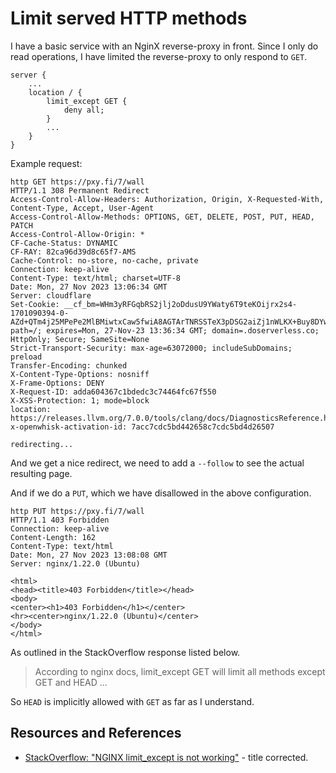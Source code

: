 # Limit served HTTP methods

I have a basic service with an NginX reverse-proxy in front. Since I only do read operations, I have limited the reverse-proxy to only respond to `GET`.

```text
server {
    ...
    location / {
        limit_except GET {
            deny all;
        }
        ...
    }
}
```

Example request:

```shell
http GET https://pxy.fi/7/wall
HTTP/1.1 308 Permanent Redirect
Access-Control-Allow-Headers: Authorization, Origin, X-Requested-With, Content-Type, Accept, User-Agent
Access-Control-Allow-Methods: OPTIONS, GET, DELETE, POST, PUT, HEAD, PATCH
Access-Control-Allow-Origin: *
CF-Cache-Status: DYNAMIC
CF-RAY: 82ca96d39d8c65f7-AMS
Cache-Control: no-store, no-cache, private
Connection: keep-alive
Content-Type: text/html; charset=UTF-8
Date: Mon, 27 Nov 2023 13:06:34 GMT
Server: cloudflare
Set-Cookie: __cf_bm=WHm3yRFGqbRS2jlj2oDdusU9YWaty6T9teKOijrx2s4-1701090394-0-AZd+QTm4j25MPePe2MlBMiwtxCaw5fwiA8AGTArTNRSSTeX3pDSG2aiZj1nWLKX+Buy8DYw2B0/DW07B8ThkMEI=; path=/; expires=Mon, 27-Nov-23 13:36:34 GMT; domain=.doserverless.co; HttpOnly; Secure; SameSite=None
Strict-Transport-Security: max-age=63072000; includeSubDomains; preload
Transfer-Encoding: chunked
X-Content-Type-Options: nosniff
X-Frame-Options: DENY
X-Request-ID: adda604367c1bdedc3c74464fc67f550
X-XSS-Protection: 1; mode=block
location: https://releases.llvm.org/7.0.0/tools/clang/docs/DiagnosticsReference.html#wall
x-openwhisk-activation-id: 7acc7cdc5bd442658c7cdc5bd4d26507

redirecting...
```

And we get a nice redirect, we need to add a `--follow` to see the actual resulting page.

And if we do a `PUT`, which we have disallowed in the above configuration.

```shell
http PUT https://pxy.fi/7/wall
HTTP/1.1 403 Forbidden
Connection: keep-alive
Content-Length: 162
Content-Type: text/html
Date: Mon, 27 Nov 2023 13:08:08 GMT
Server: nginx/1.22.0 (Ubuntu)

<html>
<head><title>403 Forbidden</title></head>
<body>
<center><h1>403 Forbidden</h1></center>
<hr><center>nginx/1.22.0 (Ubuntu)</center>
</body>
</html>
```

As outlined in the StackOverflow response listed below.

> According to nginx docs, limit_except GET will limit all methods except GET and HEAD ...

So `HEAD` is implicitly allowed with `GET` as far as I understand.

## Resources and References

- [StackOverflow: "NGINX limit_except is not working"](https://stackoverflow.com/questions/73808345/nginx-limit-except-is-not-woking) - title corrected.
